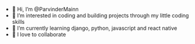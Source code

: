 - 👋 Hi, I’m @ParvinderMainn
- 👀 I’m interested in coding and building projects through my little coding skills
- 🌱 I’m currently learning django, python, javascript and react native
- 💞️ I love to collaborate 


<!---
ParvinderMainn/ParvinderMainn is a ✨ special ✨ repository because its `README.md` (this file) appears on your GitHub profile.
You can click the Preview link to take a look at your changes.
--->
